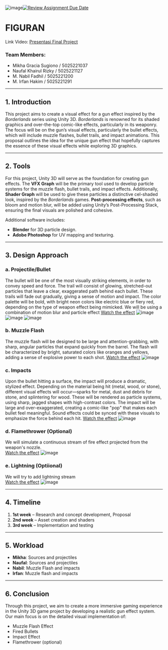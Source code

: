 ![image](https://github.com/user-attachments/assets/009a1127-bb21-405e-b99d-e7ee163b62ea)[![Review Assignment Due Date](https://classroom.github.com/assets/deadline-readme-button-22041afd0340ce965d47ae6ef1cefeee28c7c493a6346c4f15d667ab976d596c.svg)](https://classroom.github.com/a/ZUtYscbQ)

# FIGURAN

Link Video: [Presentasi Final Project](https://youtu.be/cjxvk83Yuqs)

### Team Members:
- Mikha Gracia Sugiono / 5025221037  
- Naufal Khairul Rizky / 5025221127  
- M. Nabil Fadhil / 5025221200  
- M. Irfan Hakim / 5025221291  

---

## 1. Introduction

This project aims to create a visual effect for a gun effect inspired by the *Borderlands* series using Unity 3D. *Borderlands* is renowned for its shaded graphics and over-the-top comic-like effects, particularly in its weaponry. The focus will be on the gun’s visual effects, particularly the bullet effects, which will include muzzle flashes, bullet trails, and impact animations. This proposal outlines the idea for the unique gun effect that hopefully captures the essence of these visual effects while exploring 3D graphics.

---

## 2. Tools

For this project, Unity 3D will serve as the foundation for creating gun effects. The **VFX Graph** will be the primary tool used to develop particle systems for the muzzle flash, bullet trails, and impact effects. Additionally, **Shader Graph** will be used to give these particles a distinctive cel-shaded look, inspired by the *Borderlands* games. **Post-processing effects**, such as bloom and motion blur, will be added using Unity’s Post-Processing Stack, ensuring the final visuals are polished and cohesive.

Additional software includes:
- **Blender** for 3D particle design.
- **Adobe Photoshop** for UV mapping and texturing.

---

## 3. Design Approach

### a. Projectile/Bullet  
The bullet will be one of the most visually striking elements, in order to convey speed and force. The trail will consist of glowing, stretched-out particles that leave a clear, exaggerated path behind each bullet. These trails will fade out gradually, giving a sense of motion and impact. The color palette will be bold, with bright neon colors like electric blue or fiery red, depending on the type of weapon effect being mimicked. We will be using a combination of motion blur and particle effect
[Watch the effect](https://www.youtube.com/watch?v=xenW67bXTgM)
![image](https://github.com/user-attachments/assets/4dff76c2-108a-4ba1-8a1a-ece30f6f1711)
![image](https://github.com/user-attachments/assets/cbfda594-cc4c-49c7-917a-7422adf8460b)
![image](https://github.com/user-attachments/assets/e5daac06-1ccd-4458-9b56-d33827d999c9)




### b. Muzzle Flash  
The muzzle flash will be designed to be large and attention-grabbing, with sharp, angular particles that expand quickly from the barrel. The flash will be characterized by bright, saturated colors like oranges and yellows, adding a sense of explosive power to each shot.
[Watch the effect](https://youtu.be/sgBbnF3r60U?si=gg5t_fV6xtkHydom)
![image](https://github.com/user-attachments/assets/c5cb6450-ddb5-42cc-b2ef-bc813b386df4)


### c. Impacts  
Upon the bullet hitting a surface, the impact will produce a dramatic, stylized effect. Depending on the material being hit (metal, wood, or stone), different visual effects will occur—sparks for metal, dust and debris for stone, and splintering for wood. These will be rendered as particle systems, using sharp, jagged shapes with high-contrast colors. The impact will be large and over-exaggerated, creating a comic-like "pop" that makes each bullet feel meaningful. Sound effects could be synced with these visuals to emphasize the force behind each hit. 
[Watch the effect](https://www.youtube.com/watch?v=jSIan1cEYTI)
![image](https://github.com/user-attachments/assets/ba18ef73-48b5-4993-ad0f-4e2c0c34c612)

### d. Flamethrower (Optional)  
We will simulate a continuous stream of fire effect projected from the weapon's nozzle.  
[Watch the effect](https://www.youtube.com/watch?v=IY2K2cOE0R8)
![image](https://github.com/user-attachments/assets/cd179af6-96cc-452f-a99e-edfc63942dcc)

### e. Lightning (Optiional)
We will try to add lightning stream  
[Watch the effect](https://www.youtube.com/watch?v=40m_HUENh3E)
![image](https://github.com/user-attachments/assets/33cde4bd-aab9-4e76-8a93-1c8ba0ee3e39)

---

## 4. Timeline

1. **1st week** – Research and concept development, Proposal  
2. **2nd week** – Asset creation and shaders  
3. **3rd week** – Implementation and testing  

---

## 5. Workload

- **Mikha**: Sources and projectiles  
- **Naufal**: Sources and projectiles  
- **Nabil**: Muzzle Flash and impacts
- **Irfan**: Muzzle flash and impacts

---

## 6. Conclusion

Through this project, we aim to create a more immersive gaming experience in the Unity 3D game project by developing a realistic gun effect system. Our main focus is on the detailed visual implementation of:
- Muzzle Flash Effect  
- Fired Bullets  
- Impact Effect  
- Flamethrower (optional)
